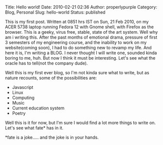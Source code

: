 Title: Hello world!
Date: 2010-02-21 02:36
Author: properlypurple
Category: Blog, Personal
Slug: hello-world
Status: published

This is my first post. Written at 0851 hrs IST on Sun, 21 Feb 2010, on my ACER 5738 laptop running Fedora 12 with Gnome shell, with Firefox as the browser. This is a geeky, virus free, stable, state of the art system. Well why am i writing this. After the past months of emotional drama, pressure of first 3 semesters of my engineering course, and the inability to work on my website(coming soon), I had to do something new to revamp my life. And here it is, I'm writing a BLOG. I never thought I will write one, sounded kinda boring to me, huh. But now I think it must be interesting. Let's see what the oracle has to tell(not the company dude).

Well this is my first ever blog, so I'm not kinda sure what to write, but as nature recounts, some of the possibilities are:

-   Javascript
-   Linux
-   Computing
-   Music
-   Current education system
-   Poetry

Well this is it for now, but I'm sure I would find a lot more things to write on. Let's see what fate\* has in it.

\*fate is a joke..... and the joke is in your hands.
